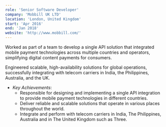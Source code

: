 ```yaml
---
role: 'Senior Software Developer'
company: 'Mobbill UK LTD'
location: 'London, United Kingdom'
start: 'Apr 2016'
end: 'Jan 2018'
website: 'http://www.mobbill.com/'
---
```


Worked as part of a team to develop a single API solution that integrated mobile payment technologies across multiple countries and operators, simplifying digital content payments for consumers.

Engineered scalable, high-availability solutions for global operations, successfully integrating with telecom carriers in India, the Philippines, Australia, and the UK.

- _Key Achievements_:
  - Responsible for designing and implementing a single API integration to provide mobile payment technologies in different countries.
  - Deliver reliable and scalable solutions that operate in various places throughout the world.
  - Integrate and perform with telecom carriers in India, The Philippines, Australia and in The United Kingdom such as Three.
